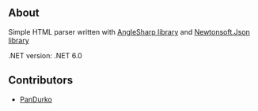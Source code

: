 ## About

Simple HTML parser written with [AngleSharp library](https://github.com/AngleSharp/AngleSharp/) and [Newtonsoft.Json library](https://github.com/JamesNK/Newtonsoft.Json)

.NET version: .NET 6.0

## Contributors

- [PanDurko](https://github.com/PanDurko)
